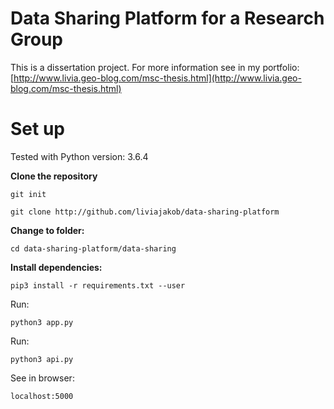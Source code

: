 # Data Sharing Platform for a Research Group

This is a dissertation project.
For more information see in my portfolio: [http://www.livia.geo-blog.com/msc-thesis.html](http://www.livia.geo-blog.com/msc-thesis.html)



# Set up

Tested with Python version: 3.6.4

**Clone the repository**

```git init```

```git clone http://github.com/liviajakob/data-sharing-platform```

**Change to folder:**

```cd data-sharing-platform/data-sharing```

**Install dependencies:**

```pip3 install -r requirements.txt --user```

Run:

```
python3 app.py
```

Run:

```
python3 api.py
```

See in browser:

```localhost:5000```



